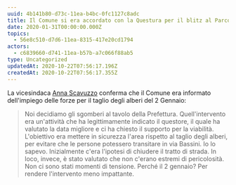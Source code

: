 ```yaml
---
uuid: 4b141b80-d73c-11ea-b4bc-0fc1127c8adc
title: Il Comune si era accordato con la Questura per il blitz al Parco Bassini
date: 2020-01-31T00:00:00.000Z
topics:
  - 56e8c510-d7d6-11ea-8315-417e20cd1794
actors:
  - c6839660-d741-11ea-b57b-a7c066f88ab5
type: Uncategorized
updatedAt: 2020-10-22T07:56:17.196Z
createdAt: 2020-10-22T07:56:17.355Z
---
```


La vicesindaca [Anna Scavuzzo](/actors/anna-scavuzzo) conferma che il Comune era informato dell'impiego delle forze per il taglio degli alberi del 2 Gennaio:

> Noi decidiamo gli sgomberi al tavolo della Prefettura. Quell'intervento era un'attività che ha legittimamente indicato il questore, il quale ha valutato la data migliore e ci ha chiesto il supporto per la viabilità. L'obiettivo era mettere in sicurezza l'area rispetto al taglio degli alberi, per evitare che le persone potessero transitare in via Bassini. Io lo sapevo. Inizialmente c'era l'ipotesi di chiudere il tratto di strada. In loco, invece, è stato valutato che non c'erano estremi di pericolosità. Non ci sono stati momenti di tensione. Perché il 2 gennaio? Per rendere l'intervento meno impattante.